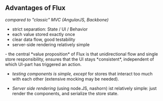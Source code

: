 ## Advantages of Flux

*compared to "classic" MVC (AngularJS, Backbone)*

- strict separation: State / UI / Behavior
- each value stored exactly once
- clear data flow, good testability
- server-side rendering relatively simple

<div class="slide-comment">
   - the central *value proposition* of Flux is that unidirectional flow and
     single store responsibility, ensures that the UI stays *consistent*,
     independent of which UI-part has triggered an action.

   - *testing components is simple, except* for stores that interact too much
     with each other (extensive mocking may be needed).

   - *Server side rendering* (using node.JS, nashorn) ist relatively
     simple: just render the components, and serialize the store state.
</div>
